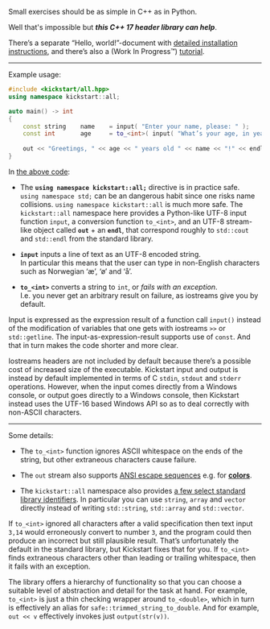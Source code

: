 Small exercises should be as simple in C++ as in Python.

Well that's impossible but ***this C++ 17 header library can help***.

There’s a separate “Hello, world!”-document with [detailed installation instructions](source/examples/hello-world.md), and there’s also a (Work In Progress&trade;) [tutorial](documentation/tutorial/_.index.md).

---

Example usage:

~~~cpp
#include <kickstart/all.hpp>
using namespace kickstart::all;

auto main() -> int
{
    const string    name    = input( "Enter your name, please: " );
    const int       age     = to_<int>( input( "What’s your age, in years? " ) );
    
    out << "Greetings, " << age << " years old " << name << "!" << endl;
}
~~~

In [the above code](source/examples/motivational/name-and-age.kickstart.cpp):

* The **`using namespace kickstart::all;`** directive is in practice safe.  
  `using namespace std;` can be an dangerous habit since one risks name collisions. `using namespace kickstart::all` is much more safe. The `kickstart::all` namespace here provides a Python-like UTF-8 input function `input`, a conversion function `to_<int>`, and an UTF-8 stream-like object called **`out`** + an **`endl`**, that correspond roughly to `std::cout` and `std::endl` from the standard library.

* **`input`** inputs a line of text as an UTF-8 encoded string.  
  In particular this means that the user can type in non-English characters such as Norwegian ‘æ’, ‘ø’ and ‘å’.

* **`to_<int>`** converts a string to `int`, or *fails with an exception*.  
  I.e. you never get an arbitrary result on failure, as iostreams give you by default.

Input is expressed as the expression result of a function call `input()` instead of the modification of variables that one gets with iostreams `>>` or `std::getline`. The input-as-expression-result supports use of `const`. And that in turn makes the code shorter and more clear.

Iostreams headers are not included by default because there’s a possible cost of increased size of the executable. Kickstart input and output is instead by default implemented in terms of C `stdin`, `stdout` and `stderr` operations. However, when the input comes directly from a Windows console, or output goes directly to a Windows console, then Kickstart instead uses the UTF-16 based Windows API so as to deal correctly with non-ASCII characters.

---

Some details:

* The `to_<int>` function ignores ASCII whitespace on the ends of the string, but other extraneous characters cause failure.

* The `out` stream also supports [ANSI escape sequences](source/examples/console/colored-text.cpp#L9-L13) e.g. for [**colors**](source/library/console/ansi_escape_seq.hpp#L102-L149).
 
* The `kickstart::all` namespace also provides [a few select standard library identifiers](source/library/core/language/stdlib-includes/basics.hpp#L42-L61). In particular you can use `string`, `array` and `vector` directly instead of writing `std::string`, `std::array` and `std::vector`.

If `to_<int>` ignored all characters after a valid specification then text input `3,14` would erroneously convert to number `3`, and the program could then produce an incorrect but still plausible result. That’s unfortunately the default in the standard library, but Kickstart fixes that for you. If `to_<int>` finds extraneous characters other than leading or trailing whitespace, then it fails with an exception.

The library offers a hierarchy of functionality so that you can choose a suitable level of abstraction and detail for the task at hand. For example, `to_<int>` is just a thin checking wrapper around `to_<double>`, which in turn is effectively an alias for `safe::trimmed_string_to_double`. And for example, `out << v` effectively invokes just `output(str(v))`.
